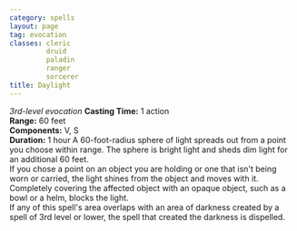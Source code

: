 ```yaml
---
category: spells
layout: page
tag: evocation
classes: cleric
         druid
         paladin
         ranger
         sorcerer
title: Daylight 
---
```

_3rd-level evocation_ 
**Casting Time:** 1 action    
**Range:** 60 feet    
**Components:** V, S    
**Duration:** 1 hour 
A 60-foot-radius sphere of light spreads out from a point you choose within range. The sphere is bright light and sheds dim light for an additional 60 feet.    
If you chose a point on an object you are holding or one that isn't being worn or carried, the light shines from the object and moves with it. Completely covering the affected object with an opaque object, such as a bowl or a helm, blocks the light.    
If any of this spell's area overlaps with an area of darkness created by a spell of 3rd level or lower, the spell that created the darkness is dispelled. 